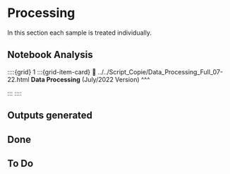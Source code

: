 # Processing

In this section each sample is treated individually.

## Notebook Analysis

::::{grid} 1
:::{grid-item-card}
:link: ../../Script_Copie/Data_Processing_Full_07-22.html
**Data Processing** (July/2022 Version)
^^^



:::
::::

## Outputs generated

## Done

## To Do
